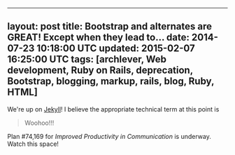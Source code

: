 
---           
layout: post
title: Bootstrap and alternates are GREAT! Except when they lead to...
date: 2014-07-23 10:18:00 UTC
updated: 2015-02-07 16:25:00 UTC
tags: [archlever, Web development, Ruby on Rails, deprecation, Bootstrap, blogging, markup, rails, blog, Ruby, HTML]
---

We're up on [Jekyll](http://jekyllrb.com/)! I believe the appropriate technical
term at this point is

> Woohoo!!!

Plan #74,169 for *Improved Productivity in Communication* is underway. Watch
this space!